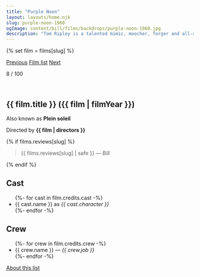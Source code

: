 ```yaml
---
title: "Purple Noon"
layout: layouts/home.njk
slug: purple-noon-1960
ogImage: content/bill/films/backdrops/purple-noon-1960.jpg
description: "Tom Ripley is a talented mimic, moocher, forger and all-around criminal improviser; but there's more to Tom Ripley than even he can guess."
---
```


{% set film = films[slug] %}

<nav class="films">
  <a class="prev" href="../la-dolce-vita-1960">Previous</a>
  <a href="../">Film list</a>
  <a class="next" href="../barefoot-in-the-park-1967">Next</a>
</nav>

<p>8 / 100</p>

<article class="film slug-purple-noon-1960">
  <div class="backdrop-and-poster">
    <img class="poster" src="../films/posters/{{ slug }}.jpg" alt="">
    <img class="backdrop" src="../films/backdrops/{{ slug }}.jpg" alt="">
  </div>

  <h1>{{ film.title }} ({{ film | filmYear }})</h1>

  <p>Also known as <strong>Plein soleil</strong></p>

  <p class="director">
    Directed by <strong>{{ film | directors }}</strong>
  </p>

  {% if films.reviews[slug] %}
    <blockquote> 
      {{ films.reviews[slug] | safe }} <em>— Bill</em>
    </blockquote> 
  {% endif %}

  <h2>
    Cast
  </h2>
  <ul>
    {%- for cast in film.credits.cast -%}
      <li>
        {{ cast.name }} as <em>{{ cast.character }}</em>
      </li>
    {%- endfor -%}
  </ul>

  <h2>
    Crew
  </h2>
  <ul>
    {%- for crew in film.credits.crew -%}
      <li>
        {{ crew.name }} &mdash; <em>{{ crew.job }}</em>
      </li>
    {%- endfor -%}
  </ul>
</article>
<footer>
  <a href="../about">About this list</a>
</footer>
